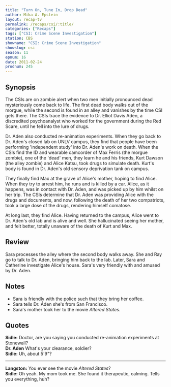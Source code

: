 ```yaml
---
title: "Turn On, Tune In, Drop Dead"
author: Mika A. Epstein
layout: recap-tv
permalink: /recaps/csi/:title/
categories: ["Recaps"]
tags: ["CSI: Crime Scene Investigation"]
station: CBS
showname: "CSI: Crime Scene Investigation"
showslug: csi
season: 11
epnum: 16  
date: 2011-02-24
prodnum: 245  
---
```


## Synopsis

The CSIs are on zombie alert when two men initially pronounced dead mysteriously come back to life. The first dead body walks out of the morgue, while the second is found in an alley and vanishes by the time CSI gets there. The CSIs trace the evidence to Dr. Elliot Davis Aden, a discredited psychoanalyst who worked for the government during the Red Scare, until he fell into the lure of drugs.

Dr. Aden also conducted re-animation experiments. When they go back to Dr. Aden's closed lab on UNLV campus, they find that people have been performing 'independent study' into Dr. Aden's work on death. When the CSIs find the ID and wearable camcorder of Max Ferris (the morgue zombie), one of the 'dead' men, they learn he and his friends, Kurt Dawson (the alley zombie) and Alice Katsu, took drugs to simulate death. Kurt's body is found in Dr. Aden's old sensory deprivation tank on campus.

They finally find Max at the grave of Alice's mother, hoping to find Alice. When they try to arrest him, he runs and is killed by a car. Alice, as it happens, was in contact with Dr. Aden, and was picked up by him whilst on her trip. The CSIs determine that Dr. Aden was providing Alice with the drugs and documents, and now, following the death of her two compatriots, took a large dose of the drugs, rendering himself comatose.

At long last, they find Alice. Having returned to the campus, Alice went to Dr. Aden's old lab and is alive and well. She hallucinated seeing her mother, and felt better, totally unaware of the death of Kurt and Max.

## Review

Sara processes the alley where the second body walks away. She and Ray go to talk to Dr. Aden, bringing him back to the lab. Later, Sara and Catherine investigate Alice's house. Sara's very friendly with and amused by Dr. Aden.

## Notes

* Sara is friendly with the police such that they bring her coffee.  
* Sara tells Dr. Aden she's from San Francisco.  
* Sara's mother took her to the movie *Altered States*.

## Quotes

**Sidle:** Doctor, are you saying you conducted re-animation experiments at Stonewall?  
**Dr. Aden** What's your clearance, soldier?  
**Sidle:** Uh, about 5'9"?

- - -

**Langston:** You ever see the movie *Altered States*?  
**Sidle:** Oh yeah. My mom took me. She found it therapeutic, calming. Tells you everything, huh?
